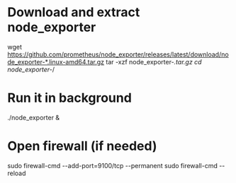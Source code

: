 # Download and extract node_exporter
wget https://github.com/prometheus/node_exporter/releases/latest/download/node_exporter-*.linux-amd64.tar.gz
tar -xzf node_exporter-*.tar.gz
cd node_exporter-*/

# Run it in background
./node_exporter &

# Open firewall (if needed)
sudo firewall-cmd --add-port=9100/tcp --permanent
sudo firewall-cmd --reload

